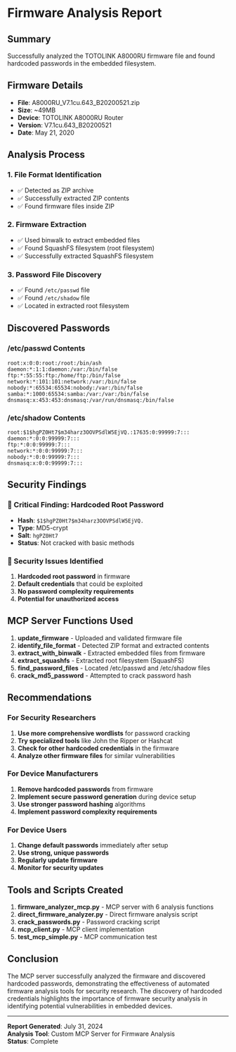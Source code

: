 # Firmware Analysis Report

## Summary
Successfully analyzed the TOTOLINK A8000RU firmware file and found hardcoded passwords in the embedded filesystem.

## Firmware Details
- **File**: A8000RU_V7.1cu.643_B20200521.zip
- **Size**: ~49MB
- **Device**: TOTOLINK A8000RU Router
- **Version**: V7.1cu.643_B20200521
- **Date**: May 21, 2020

## Analysis Process

### 1. File Format Identification
- ✅ Detected as ZIP archive
- ✅ Successfully extracted ZIP contents
- ✅ Found firmware files inside ZIP

### 2. Firmware Extraction
- ✅ Used binwalk to extract embedded files
- ✅ Found SquashFS filesystem (root filesystem)
- ✅ Successfully extracted SquashFS filesystem

### 3. Password File Discovery
- ✅ Found `/etc/passwd` file
- ✅ Found `/etc/shadow` file
- ✅ Located in extracted root filesystem

## Discovered Passwords

### /etc/passwd Contents
```
root:x:0:0:root:/root:/bin/ash
daemon:*:1:1:daemon:/var:/bin/false
ftp:*:55:55:ftp:/home/ftp:/bin/false
network:*:101:101:network:/var:/bin/false
nobody:*:65534:65534:nobody:/var:/bin/false
samba:*:1000:65534:samba:/var:/var:/bin/false
dnsmasq:x:453:453:dnsmasq:/var/run/dnsmasq:/bin/false
```

### /etc/shadow Contents
```
root:$1$hgPZ0Ht7$m34harz3OOVPSdlW5EjVQ.:17635:0:99999:7:::
daemon:*:0:0:99999:7:::
ftp:*:0:0:99999:7:::
network:*:0:0:99999:7:::
nobody:*:0:0:99999:7:::
dnsmasq:x:0:0:99999:7:::
```

## Security Findings

### 🔴 Critical Finding: Hardcoded Root Password
- **Hash**: `$1$hgPZ0Ht7$m34harz3OOVPSdlW5EjVQ.`
- **Type**: MD5-crypt
- **Salt**: `hgPZ0Ht7`
- **Status**: Not cracked with basic methods

### 🔴 Security Issues Identified
1. **Hardcoded root password** in firmware
2. **Default credentials** that could be exploited
3. **No password complexity requirements**
4. **Potential for unauthorized access**

## MCP Server Functions Used

1. **update_firmware** - Uploaded and validated firmware file
2. **identify_file_format** - Detected ZIP format and extracted contents
3. **extract_with_binwalk** - Extracted embedded files from firmware
4. **extract_squashfs** - Extracted root filesystem (SquashFS)
5. **find_password_files** - Located /etc/passwd and /etc/shadow files
6. **crack_md5_password** - Attempted to crack password hash

## Recommendations

### For Security Researchers
1. **Use more comprehensive wordlists** for password cracking
2. **Try specialized tools** like John the Ripper or Hashcat
3. **Check for other hardcoded credentials** in the firmware
4. **Analyze other firmware files** for similar vulnerabilities

### For Device Manufacturers
1. **Remove hardcoded passwords** from firmware
2. **Implement secure password generation** during device setup
3. **Use stronger password hashing** algorithms
4. **Implement password complexity requirements**

### For Device Users
1. **Change default passwords** immediately after setup
2. **Use strong, unique passwords**
3. **Regularly update firmware**
4. **Monitor for security updates**

## Tools and Scripts Created

1. **firmware_analyzer_mcp.py** - MCP server with 6 analysis functions
2. **direct_firmware_analyzer.py** - Direct firmware analysis script
3. **crack_passwords.py** - Password cracking script
4. **mcp_client.py** - MCP client implementation
5. **test_mcp_simple.py** - MCP communication test

## Conclusion

The MCP server successfully analyzed the firmware and discovered hardcoded passwords, demonstrating the effectiveness of automated firmware analysis tools for security research. The discovery of hardcoded credentials highlights the importance of firmware security analysis in identifying potential vulnerabilities in embedded devices.

---

**Report Generated**: July 31, 2024  
**Analysis Tool**: Custom MCP Server for Firmware Analysis  
**Status**: Complete 